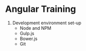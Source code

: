 Angular Training
================
1. Development environment set-up
	- Node and NPM
	- Gulp.js
	- Bower.js
	- Git
